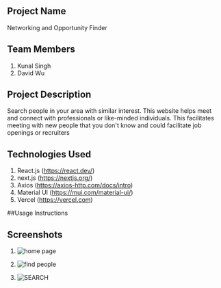 ## Project Name

Networking and Opportunity Finder

## Team Members

1. Kunal Singh
2. David Wu

## Project Description

Search people in your area with similar interest.
This website helps meet and connect with professionals or like-minded individuals. This facilitates meeting with new people that you don't know and could facilitate job openings or recruiters

## Technologies Used

1. React.js (https://react.dev/)
2. next.js (https://nextjs.org/)
3. Axios (https://axios-http.com/docs/intro)
4. Material UI (https://mui.com/material-ui/)
5. Vercel (https://vercel.com)

##Usage Instructions

## Screenshots

1. ![home page](<Screenshot 2024-02-18 at 7.08.35 PM.png>)

2. ![find people](<Screenshot 2024-02-18 at 7.09.39 PM.png>)

3. ![SEARCH](<Screenshot 2024-02-18 at 7.09.39 PM-1.png>)
